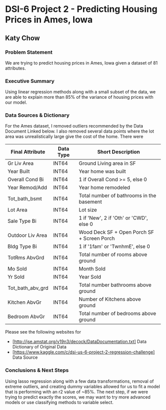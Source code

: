 # DSI-6 Project 2 - Predicting Housing Prices in Ames, Iowa

## Katy Chow

### Problem Statement
We are trying to predict housing prices in Ames, Iowa given a dataset of 81 attributes.

### Executive Summary
Using linear regression methods along with a small subset of the data, we are able to explain more than 85% of the variance of housing prices with our model.  

### Data Sources & Dictionary
For the Ames dataset, I removed outliers recommended by the Data Document Linked below.  I also removed several data points where the lot area was unrealistically large give the cost of the home.  There were 


|Final Attribute | Data Type | Short Description |
|---|---|---|
|Gr Liv Area|INT64| Ground Living area in SF |
|Year Built|INT64| Year home was built |
|Overall Cond Bi|INT64| 1 if Overall Cond >= 5, else 0 |
|Year Remod/Add|INT64| Year home remodeled |
|Tot_bath_bsmt|INT64| Total number of bathrooms in the basement |
|Lot Area|INT64| Lot size |
|Sale Type Bi|INT64| 1 if 'New', 2 if 'Oth' or 'CWD', else 0 |
|Outdoor Liv Area|INT64| Wood Deck SF + Open Porch SF + Screen Porch|
|Bldg Type Bi|INT64| 1 if '1fam' or 'TwnhmE', else 0|
|TotRms AbvGrd|INT64| Total number of rooms above ground |
|Mo Sold|INT64| Month Sold |
|Yr Sold|INT64| Year Sold|
|Tot_bath_abv_grd|INT64| Total number bathrooms above ground |
|Kitchen AbvGr|INT64| Number of Kitchens above ground |
|Bedroom AbvGr|INT64| Total number of bedrooms above ground |


Please see the following websites for 
* [http://jse.amstat.org/v19n3/decock/DataDocumentation.txt] Data Dictionary of Original Data
* [https://www.kaggle.com/c/dsi-us-6-project-2-regression-challenge] Data Source
        
### Conclusions & Next Steps
Using lasso regression along with a few data transformations, removal of extreme outliers, and creating dummy variables allowed for us to fit a model that is performing with an r2 value of ~85%.  The next step, if we were trying to predict exactly the scores, we may want to try more advanced models or use classifying methods to variable select.  